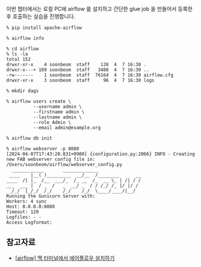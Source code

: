이번 챕터에서는 로컬 PC에 airflow 를 설치하고 간단한 glue job 을 만들어서 등록한 후 호출하는 실습을 진행합니다.

```
% pip install apache-airflow

% airflow info

% cd airflow
% ls -la
total 152
drwxr-xr-x    4 soonbeom  staff    128  4  7 16:30 .
drwxr-x---+ 109 soonbeom  staff   3488  4  7 16:30 ..
-rw-------    1 soonbeom  staff  76164  4  7 16:30 airflow.cfg
drwxr-xr-x    3 soonbeom  staff     96  4  7 16:30 logs

% mkdir dags

% airflow users create \
          --username admin \
          --firstname admin \
          --lastname admin \
          --role Admin \
          --email admin@example.org

% airflow db init

% airflow webserver -p 8080
[2024-04-07T17:43:28.831+0900] {configuration.py:2066} INFO - Creating new FAB webserver config file in: /Users/soonbeom/airflow/webserver_config.py
  ____________       _____________
 ____    |__( )_________  __/__  /________      __
____  /| |_  /__  ___/_  /_ __  /_  __ \_ | /| / /
___  ___ |  / _  /   _  __/ _  / / /_/ /_ |/ |/ /
 _/_/  |_/_/  /_/    /_/    /_/  \____/____/|__/
Running the Gunicorn Server with:
Workers: 4 sync
Host: 0.0.0.0:8080
Timeout: 120
Logfiles: - -
Access Logformat:
```




## 참고자료 ##

* [[airflow] 맥 터미널에서 에어플로우 설치하기](https://velog.io/@jenori_dev/airflow-%EB%A7%A5-%ED%84%B0%EB%AF%B8%EB%84%90%EC%97%90%EC%84%9C-%EC%97%90%EC%96%B4%ED%94%8C%EB%A1%9C%EC%9A%B0-%EC%84%A4%EC%B9%98%ED%95%98%EA%B8%B0)
